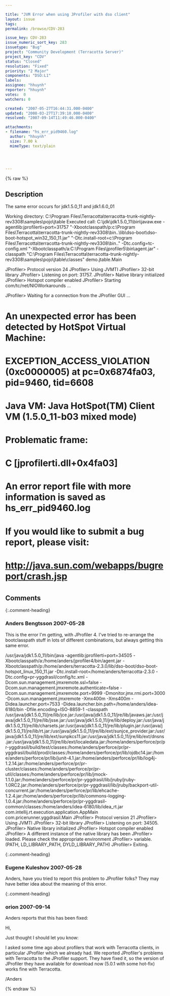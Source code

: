 ```yaml
---

title: "JVM Error when using JProfiler with dso client"
layout: issue
tags: 
permalink: /browse/CDV-283

issue_key: CDV-283
issue_numeric_sort_key: 283
issuetype: "Bug"
project: "Community Development (Terracotta Server)"
project_key: "CDV"
status: "Closed"
resolution: "Fixed"
priority: "2 Major"
components: "DSO:L1"
labels: 
assignee: "hhuynh"
reporter: "hhuynh"
votes:  0
watchers: 0

created: "2007-05-27T16:44:31.000-0400"
updated: "2008-03-27T17:39:10.000-0400"
resolved: "2007-09-14T11:49:46.000-0400"

attachments:
- filename: "hs_err_pid9460.log"
  author: "hhuynh"
  size: 7.00 k
  mimeType: text/plain




---
```


{% raw %}

## Description

<div markdown="1" class="description">

The same error occurs for jdk1.5.0\_11 and jdk1.6.0\_01

Working directory: C:\Program Files\Terracotta\terracotta-trunk-nightly-rev3308\samples\pojo\jtable
Executed call: C:\jdk\jdk1.5.0\_11\bin\javaw.exe -agentlib:jprofilerti=port=31757 "-Xbootclasspath/p:c:\Program Files\Terracotta\terracotta-trunk-nightly-rev3308\bin\..\lib\dso-boot\dso-boot-hotspot\_win32\_150\_11.jar" "-Dtc.install-root=c:\Program Files\Terracotta\terracotta-trunk-nightly-rev3308\bin\.." -Dtc.config=tc-config.xml "-Xbootclasspath/a:C:\Program Files\jprofiler5\bin\agent.jar" -classpath "C:\Program Files\Terracotta\terracotta-trunk-nightly-rev3308\samples\pojo\jtable\classes" demo.jtable.Main 

JProfiler> Protocol version 24
JProfiler> Using JVMTI
JProfiler> 32-bit library
JProfiler> Listening on port: 31757.
JProfiler> Native library initialized
JProfiler> Hotspot compiler enabled
JProfiler> Starting com/tc/net/NIOWorkarounds ...

JProfiler> Waiting for a connection from the JProfiler GUI ...
#
# An unexpected error has been detected by HotSpot Virtual Machine:
#
#  EXCEPTION\_ACCESS\_VIOLATION (0xc0000005) at pc=0x6874fa03, pid=9460, tid=6608
#
# Java VM: Java HotSpot(TM) Client VM (1.5.0\_11-b03 mixed mode)
# Problematic frame:
# C  [jprofilerti.dll+0x4fa03]
#
# An error report file with more information is saved as hs\_err\_pid9460.log
#
# If you would like to submit a bug report, please visit:
#   http://java.sun.com/webapps/bugreport/crash.jsp
#


</div>

## Comments


{:.comment-heading}
### **Anders Bengtsson** <span class="date">2007-05-28</span>

<div markdown="1" class="comment">

This is the error I'm getting, with JProfiler 4. I've tried to re-arrange the bootclasspath stuff in lots of different combinations, but always getting this same error.

/usr/java/jdk1.5.0\_11/bin/java -agentlib:jprofilerti=port=34505 -Xbootclasspath/a:/home/anders/jprofiler4/bin/agent.jar -Xbootclasspath/p:/home/anders/terracotta-2.3.0/lib/dso-boot/dso-boot-hotspot\_linux\_150\_11.jar -Dtc.install-root=/home/anders/terracotta-2.3.0 -Dtc.config=pr-yggdrasil/config/tc.xml -Dcom.sun.management.jmxremote.ssl=false -Dcom.sun.management.jmxremote.authenticate=false -Dcom.sun.management.jmxremote.port=9999 -Dmonitor.jmx.rmi.port=3000 -Dcom.sun.management.jmxremote -Xmx400m -Xms400m -Didea.launcher.port=7533 -Didea.launcher.bin.path=/home/anders/idea-6180/bin -Dfile.encoding=ISO-8859-1 -classpath /usr/java/jdk1.5.0\_11/jre/lib/jce.jar:/usr/java/jdk1.5.0\_11/jre/lib/javaws.jar:/usr/java/jdk1.5.0\_11/jre/lib/jsse.jar:/usr/java/jdk1.5.0\_11/jre/lib/deploy.jar:/usr/java/jdk1.5.0\_11/jre/lib/charsets.jar:/usr/java/jdk1.5.0\_11/jre/lib/plugin.jar:/usr/java/jdk1.5.0\_11/jre/lib/rt.jar:/usr/java/jdk1.5.0\_11/jre/lib/ext/sunjce\_provider.jar:/usr/java/jdk1.5.0\_11/jre/lib/ext/sunpkcs11.jar:/usr/java/jdk1.5.0\_11/jre/lib/ext/dnsns.jar:/usr/java/jdk1.5.0\_11/jre/lib/ext/localedata.jar:/home/anders/perforce/pr/pr-yggdrasil/build/test/classes:/home/anders/perforce/pr/pr-yggdrasil/build/prod/classes:/home/anders/perforce/pr/lib/ojdbc14.jar:/home/anders/perforce/pr/lib/junit-4.1.jar:/home/anders/perforce/pr/lib/log4j-1.2.14.jar:/home/anders/perforce/pr/pr-cluster/classes:/home/anders/perforce/pr/pr-util/classes:/home/anders/perforce/pr/lib/jmock-1.1.0.jar:/home/anders/perforce/pr/pr-yggdrasil/lib/jruby/jruby-1.0RC2.jar:/home/anders/perforce/pr/pr-yggdrasil/lib/jruby/backport-util-concurrent.jar:/home/anders/perforce/pr/lib/ehcache-1.2.4.jar:/home/anders/perforce/pr/lib/commons-logging-1.0.4.jar:/home/anders/perforce/pr/pr-yggdrasil-common/classes:/home/anders/idea-6180/lib/idea\_rt.jar com.intellij.rt.execution.application.AppMain com.pricerunner.yggdrasil.Main
JProfiler> Protocol version 21
JProfiler> Using JVMTI
JProfiler> 32-bit library
JProfiler> Listening on port: 34505.
JProfiler> Native library initialized
JProfiler> Hotspot compiler enabled
JProfiler> A different instance of the native library has been
JProfiler> loaded. Please check the appropriate environment
JProfiler> variable. (PATH, LD\_LIBRARY\_PATH, DYLD\_LIBRARY\_PATH)
JProfiler> Exiting.


</div>


{:.comment-heading}
### **Eugene Kuleshov** <span class="date">2007-05-28</span>

<div markdown="1" class="comment">

Anders, have you tried to report this problem to JProfiler folks? They may have better idea about the meaning of this error.

</div>


{:.comment-heading}
### **orion** <span class="date">2007-09-14</span>

<div markdown="1" class="comment">

Anders reports that this has been fixed:

Hi,

Just thought I should let you know:

I asked some time ago about profilers that work with Terracotta clients, in particular JProfiler which we already had. We reported JProfiler's problems with Terracotta to the JProfiler support. They have fixed it, so the version of JProfiler they have available for download now (5.0.1 with some hot-fix) works fine with Terracotta. 

/Anders

</div>



{% endraw %}
